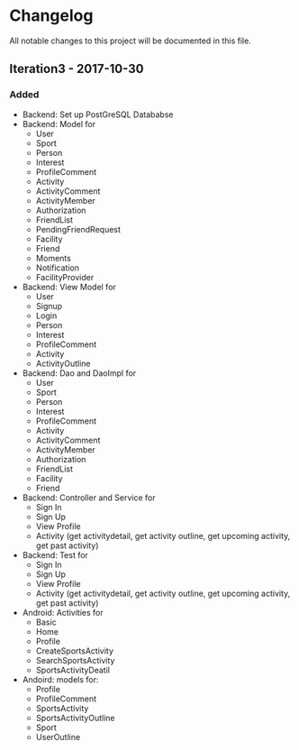 # Changelog
All notable changes to this project will be documented in this file.
## Iteration3 - 2017-10-30
### Added
* Backend: Set up PostGreSQL Datababse
* Backend: Model for
  - User
  - Sport
  - Person
  - Interest
  - ProfileComment
  - Activity
  - ActivityComment
  - ActivityMember
  - Authorization
  - FriendList
  - PendingFriendRequest
  - Facility
  - Friend
  - Moments
  - Notification
  - FacilityProvider
* Backend: View Model for
  - User
  - Signup
  - Login
  - Person
  - Interest
  - ProfileComment
  - Activity
  - ActivityOutline
* Backend: Dao and DaoImpl for
  - User
  - Sport
  - Person
  - Interest
  - ProfileComment
  - Activity
  - ActivityComment
  - ActivityMember
  - Authorization
  - FriendList
  - Facility
  - Friend
* Backend: Controller and Service for
  - Sign In
  - Sign Up
  - View Profile
  - Activity (get activitydetail, get activity outline, get upcoming activity, get past activity)
* Backend: Test for
  - Sign In
  - Sign Up
  - View Profile
  - Activity (get activitydetail, get activity outline, get upcoming activity, get past activity)
* Android: Activities for 
  - Basic
  - Home
  - Profile
  - CreateSportsActivity
  - SearchSportsActivity
  - SportsActivityDeatil
* Andoird: models for:
  - Profile
  - ProfileComment
  - SportsActivity
  - SportsActivityOutline
  - Sport
  - UserOutline
